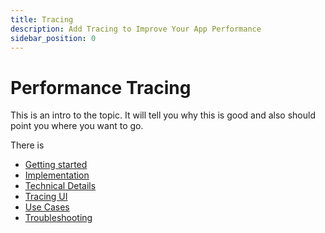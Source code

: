 ```yaml
---
title: Tracing
description: Add Tracing to Improve Your App Performance
sidebar_position: 0
---
```


# Performance Tracing

This is an intro to the topic. It will tell you why this is good and also should point you where you want to go.

There is 
- [Getting started](/performance-tracing/getting-started.md)
- [Implementation](/performance-tracing/implementation/)
- [Technical Details](/performance-tracing/technical-details.md)
- [Tracing UI](/performance-tracing/tracing-ui.md)
- [Use Cases](/performance-tracing/use-cases.md)
- [Troubleshooting](/performance-tracing/troubleshooting/)